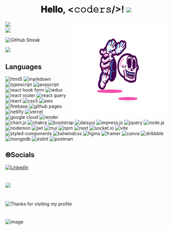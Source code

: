 <h1 align="center">
  <a target="_blank">
    
  </a>
  𝐇𝐞𝐥𝐥𝐨, &lt;𝚌𝚘𝚍𝚎𝚛𝚜/&gt;!
  <a target="_blank">
    <img src="https://github.com/JayantGoel001/JayantGoel001/blob/master/GIF/Hi.gif" width="40px" />
  </a>
</h1>


 <img align="right" width="300" height="300" src="anime.gif"/>


<img align="center" src="https://github-readme-stats.vercel.app/api?username=aashimawadhwa&show_icons=true&include_all_commits=true&bg_color=0000&title_color=ffff&text_color=ffff&icon_color=F34B7D&hide=issues,stars" />

<br>
  <img align="center" src="https://github-readme-stats.vercel.app/api/top-langs/?username=aashimawadhwa&bg_color=0000&title_color=ffff&text_color=ffff&layout=compact" />
<br>
 
 ![GitHub Streak](http://github-readme-streak-stats.herokuapp.com/?user=aashimawadhwa&theme=dark)


<a href="https://aashima-wadhwa.vercel.app/" target="_blank">
  <img src="https://img.shields.io/badge/-Portfolio-blue"  width="17%";margin-left:20px;margin-right:20px;></img></a>    

  
 ## Languages
<img height="30" src="https://img.shields.io/badge/html5-%23E34F26.svg?style=for-the-badge&logo=html5&logoColor=white" alt="html5"> <img height="30" src="https://img.shields.io/badge/markdown-%23000000.svg?style=for-the-badge&logo=markdown&logoColor=white" alt="markdown"> <img height="30" src="https://img.shields.io/badge/typescript-%23007ACC.svg?style=for-the-badge&logo=typescript&logoColor=white" alt="typescript">  <img height="30" src="https://img.shields.io/badge/javascript-%23323330.svg?style=for-the-badge&logo=javascript&logoColor=%23F7DF1E" alt="javascript"> <img height="30" src="https://img.shields.io/badge/React%20Hook%20Form-%23EC5990.svg?style=for-the-badge&logo=reacthookform&logoColor=white" alt="react hook form"> <img height="30" src="https://img.shields.io/badge/redux-%23593d88.svg?style=for-the-badge&logo=redux&logoColor=white" alt="redux"> <img height="30" src="https://img.shields.io/badge/React_Router-CA4245?style=for-the-badge&logo=react-router&logoColor=white" alt="react router">  <img height="30" src="https://img.shields.io/badge/-React%20Query-FF4154?style=for-the-badge&logo=react%20query&logoColor=white" alt="react query"> <img height="30" src="https://img.shields.io/badge/react-%2320232a.svg?style=for-the-badge&logo=react&logoColor=%2361DAFB" alt="react">  <img height="30" src="https://img.shields.io/badge/css3-%231572B6.svg?style=for-the-badge&logo=css3&logoColor=white" alt="css3"> <img height="30" src="https://img.shields.io/badge/AWS-%23FF9900.svg?style=for-the-badge&logo=amazon-aws&logoColor=white" alt="aws"> <img height="30" src="https://img.shields.io/badge/firebase-%23039BE5.svg?style=for-the-badge&logo=firebase" alt="firebase">  <img height="30" src="https://img.shields.io/badge/github%20pages-121013?style=for-the-badge&logo=github&logoColor=white" alt="github pages">  <img height="30" src="https://img.shields.io/badge/netlify-%23000000.svg?style=for-the-badge&logo=netlify&logoColor=#00C7B7" alt="netlify"> <img height="30" src="https://img.shields.io/badge/vercel-%23000000.svg?style=for-the-badge&logo=vercel&logoColor=white" alt="vercel">  <img height="30" src="https://img.shields.io/badge/GoogleCloud-%234285F4.svg?style=for-the-badge&logo=google-cloud&logoColor=white" alt="google cloud">  <img height="30" src="https://img.shields.io/badge/Render-%46E3B7.svg?style=for-the-badge&logo=render&logoColor=white" alt="render"> <img height="30" src="https://img.shields.io/badge/chart.js-F5788D.svg?style=for-the-badge&logo=chart.js&logoColor=white" alt="chart.js">  <img height="30" src="https://img.shields.io/badge/chakra-%234ED1C5.svg?style=for-the-badge&logo=chakraui&logoColor=white" alt="chakra"> <img height="30" src="https://img.shields.io/badge/bootstrap-%238511FA.svg?style=for-the-badge&logo=bootstrap&logoColor=white" alt="bootstrap"> <img height="30" src="https://img.shields.io/badge/daisyui-5A0EF8?style=for-the-badge&logo=daisyui&logoColor=white" alt="daisyui"> <img height="30" src="https://img.shields.io/badge/express.js-%23404d59.svg?style=for-the-badge&logo=express&logoColor=%2361DAFB" alt="express.js"> <img height="30" src="https://img.shields.io/badge/jquery-%230769AD.svg?style=for-the-badge&logo=jquery&logoColor=white" alt="jquery"> <img height="30" src="https://img.shields.io/badge/node.js-6DA55F?style=for-the-badge&logo=node.js&logoColor=white" alt="node.js"> <img height="30" src="https://img.shields.io/badge/NODEMON-%23323330.svg?style=for-the-badge&logo=nodemon&logoColor=%BBDEAD" alt="nodemon">  <img height="30" src="https://img.shields.io/badge/JWT-black?style=for-the-badge&logo=JSON%20web%20tokens" alt="jwt"> <img height="30" src="https://img.shields.io/badge/MUI-%230081CB.svg?style=for-the-badge&logo=mui&logoColor=white" alt="mui"> <img height="30" src="https://img.shields.io/badge/NPM-%23CB3837.svg?style=for-the-badge&logo=npm&logoColor=white" alt="npm"> <img height="30" src="https://img.shields.io/badge/Next-black?style=for-the-badge&logo=next.js&logoColor=white" alt="next">  <img height="30" src="https://img.shields.io/badge/Socket.io-black?style=for-the-badge&logo=socket.io&badgeColor=010101" alt="socket.io"> <img height="30" src="https://img.shields.io/badge/vite-%23646CFF.svg?style=for-the-badge&logo=vite&logoColor=white" alt="vite"> <img height="30" src="https://img.shields.io/badge/styled--components-DB7093?style=for-the-badge&logo=styled-components&logoColor=white" alt="styled-components"> <img height="30" src="https://img.shields.io/badge/tailwindcss-%2338B2AC.svg?style=for-the-badge&logo=tailwind-css&logoColor=white" alt="tailwindcss"> <img height="30" src="https://img.shields.io/badge/figma-%23F24E1E.svg?style=for-the-badge&logo=figma&logoColor=white" alt="figma"> <img height="30" src="https://img.shields.io/badge/Framer-black?style=for-the-badge&logo=framer&logoColor=blue" alt="framer"> <img height="30" src="https://img.shields.io/badge/Canva-%2300C4CC.svg?style=for-the-badge&logo=Canva&logoColor=white" alt="canva"> <img height="30" src="https://img.shields.io/badge/Dribbble-EA4C89?style=for-the-badge&logo=dribbble&logoColor=white" alt="dribbble">  
<img height="30" src="https://img.shields.io/badge/MongoDB-%234ea94b.svg?style=for-the-badge&logo=mongodb&logoColor=white" alt="mongodb"> <img height="30" src="https://img.shields.io/badge/ESLint-4B3263?style=for-the-badge&logo=eslint&logoColor=white" alt="eslint"> <img height="30" src="https://img.shields.io/badge/Postman-FF6C37?style=for-the-badge&logo=postman&logoColor=white" alt="postman">  


## 🌐Socials
 [![LinkedIn](https://img.shields.io/badge/LinkedIn-%230077B5.svg?logo=linkedin&logoColor=white)](https://linkedin.com/in/aashima--wadhwa) 
  
  # 
  <img src="https://komarev.com/ghpvc/?username=aashimawadhwa" width=160px/>
 
#
    
  <img height="120" alt="Thanks for visiting my profile" width="100%" src="https://github.com/dibyendu415/dibyendu415/blob/master/marquee.svg" />

  
  #
  
  ![image](https://user-images.githubusercontent.com/73706697/123554226-9df6cf80-d79c-11eb-90f9-fc1d2a28d8c4.png)
  
  
  
